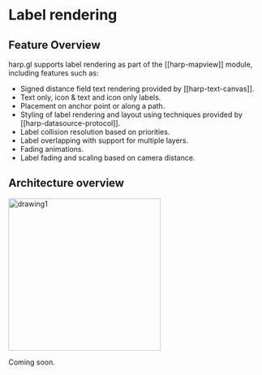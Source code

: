 # Label rendering

## Feature Overview

harp.gl supports label rendering as part of the [[harp-mapview]] module, including features such as:

* Signed distance field text rendering provided by [[harp-text-canvas]].
* Text only, icon & text and icon only labels.
* Placement on anchor point or along a path.
* Styling of label rendering and layout using techniques provided by [[harp-datasource-protocol]].
* Label collision resolution based on priorities.
* Label overlapping with support for multiple layers.
* Fading animations.
* Label fading and scaling based on camera distance.

## Architecture overview

<a href="media://label-rendering/diagram.svg">
    <img src="media://label-rendering/diagram.svg" alt="drawing1" title="Diagram" width="300"/>
</a>

Coming soon.

